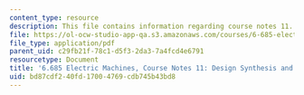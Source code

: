 ```yaml
---
content_type: resource
description: This file contains information regarding course notes 11.
file: https://ol-ocw-studio-app-qa.s3.amazonaws.com/courses/6-685-electric-machines-fall-2013/bd87cdf240fd17004769cdb745b43bd8_MIT6_685F13_chapter11.pdf
file_type: application/pdf
parent_uid: c29fb21f-78c1-d5f3-2da3-7a4fcd4e6791
resourcetype: Document
title: '6.685 Electric Machines, Course Notes 11: Design Synthesis and Optimization'
uid: bd87cdf2-40fd-1700-4769-cdb745b43bd8
---
```

